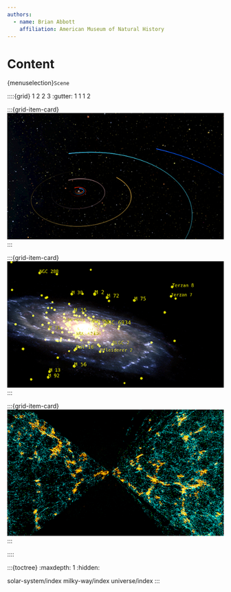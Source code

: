 ```yaml
---
authors:
  - name: Brian Abbott
    affiliation: American Museum of Natural History
---
```



# Content

{menuselection}`Scene`


::::{grid} 1 2 2 3
:gutter: 1 1 1 2


:::{grid-item-card} [](/content/solar-system/index)
[![solar system](/content/solar-system/solar_system_icon.png)](/content/solar-system/index)
:::

:::{grid-item-card} [](/content/milky-way/index)
[![milky way](/content/milky-way/star-clusters/globular-clusters/globular_clusters_icon.png)](/content/milky-way/index)
:::

:::{grid-item-card} [](/content/universe/index)
[![universe](/content/universe/deep-sky-surveys/2df-galaxies/2df_icon.png)](/content/universe/index)
:::

::::




:::{toctree}
:maxdepth: 1
:hidden:

solar-system/index
milky-way/index
universe/index
:::
